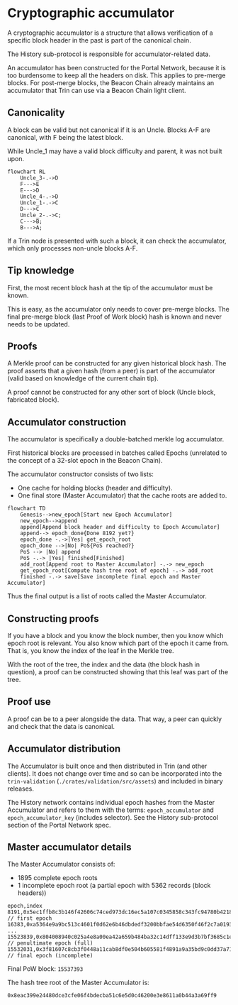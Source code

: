# Cryptographic accumulator

A cryptographic accumulator is a structure that allows verification of a specific
block header in the past is part of the canonical chain.

The History sub-protocol is responsible for accumulator-related data.

An accumulator has been constructed for the Portal Network, because it is too burdensome to
keep all the headers on disk. This applies to pre-merge blocks. For post-merge blocks, the Beacon Chain already maintains an accumulator that Trin can use via a Beacon Chain light client.

## Canonicality

A block can be valid but not canonical if it is an Uncle. Blocks A-F are canonical, with F
being the latest block.

While Uncle_1 may have a valid block difficulty and parent, it was not built upon.

```mermaid
flowchart RL
    Uncle_3-.->D
    F--->E
    E--->D
    Uncle_4-.->D
    Uncle_1-.->C
    D--->C
    Uncle_2-.->C;
    C--->B;
    B--->A;
```
If a Trin node is presented with such a block, it can check the accumulator, which only
processes non-uncle blocks A-F.

## Tip knowledge

First, the most recent block hash at the tip of the accumulator must be known.

This is easy, as the accumulator only needs to cover pre-merge blocks. The
final pre-merge block (last Proof of Work block) hash is known and never needs to be updated.

## Proofs

A Merkle proof can be constructed for any given historical block hash. The proof asserts
that a given hash (from a peer) is part of the accumulator (valid based on knowledge of the
current chain tip).

A proof cannot be constructed for any other sort of block (Uncle block, fabricated block).

## Accumulator construction

The accumulator is specifically a double-batched merkle log accumulator.

First historical blocks are processed in batches called Epochs (unrelated to the concept
of a 32-slot epoch in the Beacon Chain).

The accumulator constructor consists of two lists:
- One cache for holding blocks (header and difficulty).
- One final store (Master Accumulator) that the cache roots are added to.

```mermaid
flowchart TD
    Genesis-->new_epoch[Start new Epoch Accumulator]
    new_epoch-->append
    append[Append block header and difficulty to Epoch Accumulator]
    append--> epoch_done{Done 8192 yet?}
    epoch_done -.->|Yes| get_epoch_root
    epoch_done -->|No| PoS{PoS reached?}
    PoS --> |No| append
    PoS -.-> |Yes| finished[Finished]
    add_root[Append root to Master Accumulator] -.-> new_epoch
    get_epoch_root[Compute hash tree root of epoch] -.-> add_root
    finished -.-> save[Save incomplete final epoch and Master Accumulator]

```
Thus the final output is a list of roots called the Master Accumulator.

## Constructing proofs

If you have a block and you know the block number, then you know which epoch
root is relevant. You also know which part of the epoch it came from. That is,
you know the index of the leaf in the Merkle tree.

With the root of the tree, the index and the data (the block hash in question), a proof
can be constructed showing that this leaf was part of the tree.

## Proof use

A proof can be to a peer alongside the data. That way, a peer can quickly and check
that the data is canonical.

## Accumulator distribution

The Accumulator is built once and then distributed in Trin (and other clients). It does not
change over time and so can be incorporated into the `trin-validation` (`./crates/validation/src/assets`) and
included in binary releases.

The History network contains individual epoch hashes from the Master Accumulator and
refers to them with the terms: `epoch_accumulator` and `epoch_accumulator_key`
(includes selector). See the History sub-protocol section of the Portal Network spec.

## Master accumulator details
The Master Accumulator consists of:
- 1895 complete epoch roots
- 1 incomplete epoch root (a partial epoch with 5362 records (block headers))

```csv
epoch,index
8191,0x5ec1ffb8c3b146f42606c74ced973dc16ec5a107c0345858c343fc94780b4218 // first epoch
16383,0xa5364e9a9bc513c4601f0d62e6b46dbdedf3200bbfae54d6350f46f2c7a01938
...
15523839,0x804008940c025a4e8a00ea42a659b484ba32c14dff133e9d3b7bf3685c1e54de // penultimate epoch (full)
15532031,0x3f81607c8cb3f0448a11cab8df0e504b605581f4891a9a35bd9c0dd37a71834f // final epoch (incomplete)
```
Final PoW block: `15537393`

The hash tree root of the Master Accumulator is:
```sh
0x8eac399e24480dce3cfe06f4bdecba51c6e5d0c46200e3e8611a0b44a3a69ff9
```
